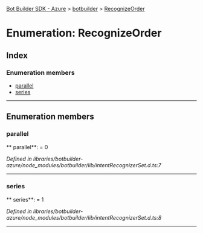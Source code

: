 [Bot Builder SDK - Azure](../README.md) > [botbuilder](../modules/botbuilder.md) > [RecognizeOrder](../enums/botbuilder.recognizeorder.md)



# Enumeration: RecognizeOrder

## Index

### Enumeration members

* [parallel](botbuilder.recognizeorder.md#parallel)
* [series](botbuilder.recognizeorder.md#series)



---
## Enumeration members
<a id="parallel"></a>

###  parallel

** parallel**:    = 0

*Defined in libraries/botbuilder-azure/node_modules/botbuilder/lib/intentRecognizerSet.d.ts:7*





___

<a id="series"></a>

###  series

** series**:    = 1

*Defined in libraries/botbuilder-azure/node_modules/botbuilder/lib/intentRecognizerSet.d.ts:8*





___


